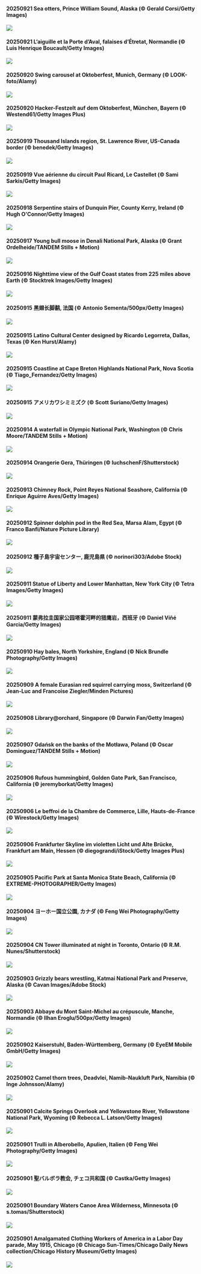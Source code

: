 #### 20250921 Sea otters, Prince William Sound, Alaska (© Gerald Corsi/Getty Images)

![](20250921_IceOtters_1920x1080.jpg)

#### 20250921 L’aiguille et la Porte d’Aval, falaises d’Étretat, Normandie (© Luis Henrique Boucault/Getty Images)

![](20250921_EtretatBeach_1920x1080.jpg)

#### 20250920 Swing carousel at Oktoberfest, Munich, Germany (© LOOK-foto/Alamy)

![](20250920_OktoberfestSwing_1920x1080.jpg)

#### 20250920 Hacker-Festzelt auf dem Oktoberfest, München, Bayern (© Westend61/Getty Images Plus)

![](20250920_OktoberfestHackerFestzelt_1920x1080.jpg)

#### 20250919 Thousand Islands region, St. Lawrence River, US-Canada border (© benedek/Getty Images)

![](20250919_ThousandIslands_1920x1080.jpg)

#### 20250919 Vue aérienne du circuit Paul Ricard, Le Castellet (© Sami Sarkis/Getty Images)

![](20250919_BolDor_1920x1080.jpg)

#### 20250918 Serpentine stairs of Dunquin Pier, County Kerry, Ireland (© Hugh O'Connor/Getty Images)

![](20250918_DunquinIreland_1920x1080.jpg)

#### 20250917 Young bull moose in Denali National Park, Alaska (© Grant Ordelheide/TANDEM Stills + Motion)

![](20250917_YoungMoose_1920x1080.jpg)

#### 20250916 Nighttime view of the Gulf Coast states from 225 miles above Earth (© Stocktrek Images/Getty Images)

![](20250916_OzoneEarth_1920x1080.jpg)

#### 20250915 黑翅长脚鹬, 法国 (© Antonio Sementa/500px/Getty Images)

![](20250915_Echasse_1920x1080.jpg)

#### 20250915 Latino Cultural Center designed by Ricardo Legorreta, Dallas, Texas (© Ken Hurst/Alamy)

![](20250915_DallasLegorreta_1920x1080.jpg)

#### 20250915 Coastline at Cape Breton Highlands National Park, Nova Scotia (© Tiago_Fernandez/Getty Images)

![](20250915_BrentonHighlandsNP_1920x1080.jpg)

#### 20250915 アメリカワシミミズク (© Scott Suriano/Getty Images)

![](20250915_AgedDay_1920x1080.jpg)

#### 20250914 A waterfall in Olympic National Park, Washington (© Chris Moore/TANDEM Stills + Motion)

![](20250914_HohWaterfall_1920x1080.jpg)

#### 20250914 Orangerie Gera, Thüringen (© luchschenF/Shutterstock)

![](20250914_GeraOrangerie_1920x1080.jpg)

#### 20250913 Chimney Rock, Point Reyes National Seashore, California (© Enrique Aguirre Aves/Getty Images)

![](20250913_PointReyesSeashore_1920x1080.jpg)

#### 20250912 Spinner dolphin pod in the Red Sea, Marsa Alam, Egypt (© Franco Banfi/Nature Picture Library)

![](20250912_SpinnerDolphins_1920x1080.jpg)

#### 20250912 種子島宇宙センター, 鹿児島県 (© norinori303/Adobe Stock)

![](20250912_SpaceDay_1920x1080.jpg)

#### 20250911 Statue of Liberty and Lower Manhattan, New York City (© Tetra Images/Getty Images)

![](20250911_LibertyManhattan_1920x1080.jpg)

#### 20250911 蒙弗拉圭国家公园塔霍河畔的猎鹰岩，西班牙 (© Daniel Viñé Garcia/Getty Images)

![](20250911_ExtremaduraJamon_1920x1080.jpg)

#### 20250910 Hay bales, North Yorkshire, England (© Nick Brundle Photography/Getty Images)

![](20250910_YorkshireHay_1920x1080.jpg)

#### 20250909 A female Eurasian red squirrel carrying moss, Switzerland (© Jean-Luc and Francoise Ziegler/Minden Pictures)

![](20250909_SwissSquirrel_1920x1080.jpg)

#### 20250908 Library@orchard, Singapore (© Darwin Fan/Getty Images)

![](20250908_OrchardLibrary_1920x1080.jpg)

#### 20250907 Gdańsk on the banks of the Motława, Poland (© Oscar Dominguez/TANDEM Stills + Motion)

![](20250907_BlueGdansk_1920x1080.jpg)

#### 20250906 Rufous hummingbird, Golden Gate Park, San Francisco, California (© jeremyborkat/Getty Images)

![](20250906_RufousHummer_1920x1080.jpg)

#### 20250906 Le beffroi de la Chambre de Commerce, Lille, Hauts-de-France (© Wirestock/Getty Images)

![](20250906_LilleMarket_1920x1080.jpg)

#### 20250906 Frankfurter Skyline im violetten Licht und Alte Brücke, Frankfurt am Main, Hessen (© diegograndi/iStock/Getty Images Plus)

![](20250906_FrankfurtAlteBruecke_1920x1080.jpg)

#### 20250905 Pacific Park at Santa Monica State Beach, California (© EXTREME-PHOTOGRAPHER/Getty Images)

![](20250905_SunsetPier_1920x1080.jpg)

#### 20250904 ヨーホー国立公園, カナダ (© Feng Wei Photography/Getty Images)

![](20250904_YohoNP_1920x1080.jpg)

#### 20250904 CN Tower illuminated at night in Toronto, Ontario (© R.M. Nunes/Shutterstock)

![](20250904_TiFF_1920x1080.jpg)

#### 20250903 Grizzly bears wrestling, Katmai National Park and Preserve, Alaska (© Cavan Images/Adobe Stock)

![](20250903_WrestlingBears_1920x1080.jpg)

#### 20250903 Abbaye du Mont Saint-Michel au crépuscule, Manche, Normandie (© Ilhan Eroglu/500px/Getty Images)

![](20250903_MontSaintMichel_1920x1080.jpg)

#### 20250902 Kaiserstuhl, Baden-Württemberg, Germany (© EyeEM Mobile GmbH/Getty Images)

![](20250902_FieldKaiserstuhl_1920x1080.jpg)

#### 20250902 Camel thorn trees, Deadvlei, Namib-Naukluft Park, Namibia (© Inge Johnsson/Alamy)

![](20250902_DeadvleiTrees_1920x1080.jpg)

#### 20250901 Calcite Springs Overlook and Yellowstone River, Yellowstone National Park, Wyoming (© Rebecca L. Latson/Getty Images)

![](20250901_YellowstoneRiver_1920x1080.jpg)

#### 20250901 Trulli in Alberobello, Apulien, Italien (© Feng Wei Photography/Getty Images)

![](20250901_TrulliHouses_1920x1080.jpg)

#### 20250901 聖バルボラ教会, チェコ共和国 (© Castka/Getty Images)

![](20250901_SaintBarbaras_1920x1080.jpg)

#### 20250901 Boundary Waters Canoe Area Wilderness, Minnesota (© s.tomas/Shutterstock)

![](20250901_MinnesotaWaters_1920x1080.jpg)

#### 20250901 Amalgamated Clothing Workers of America in a Labor Day parade, May 1915, Chicago (© Chicago Sun-Times/Chicago Daily News collection/Chicago History Museum/Getty Images)

![](20250901_LaborDayChicago_1920x1080.jpg)

